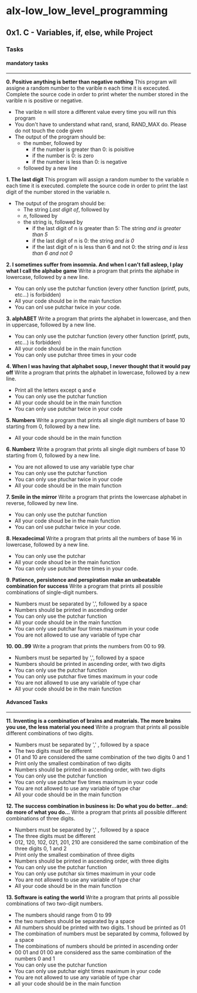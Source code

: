 # alx-low\_low\_level\_programming

## 0x1. C - Variables, if, else, while Project

### Tasks

#### mandatory tasks
---

__0. Positive anything is better than negative nothing__
This program will assigne a random number to the varible n each time it is excecuted.
Complete the source code in order to print wheter the number stored in the varible n is positive or negative.
- The varible n will store a different value every time you will run this program
- You don't have to understand what rand, srand, RAND\_MAX do. Please do not touch the code given
- The output of the program should be:
	- the number, followed by
		- if the number is greater than 0: is poisitive
		- if the number is 0: is zero
		- if the number is less than 0: is negative
	- followed by a new line

__1. The last digit__
This program will assign a random number to the variable n each time it is executed.
complete the source code in order to print the last digit of the number stored in the variable n.
- The output of the program should be:
	- The string _Last digit of_, followed by
	- _n_, followed by
	- the string is, followed by
		- if the last digit of n is greater than 5: The string _and is greater than 5_
		- if the last digit of n is 0: the string _and is 0_
		- if the last digit of n is less than 6 and not 0: the string _and is less than 6 and not 0_

__2. I sometimes suffer from insomnia. And when I can't fall asleep, I play what I call the alphabe game__
Write a program that prints the alphabe in lowercase, followed by a new line.
- You can only use the putchar function (every other function (printf, puts, etc...) is forbidden)
- All your code should be in the main function
- You can onl use putchar twice in your code.

__3. alphABET__
Write a program that prints the alphabet in lowercase, and then in uppercase, followed by a new line.
- You can only use the putchar function (every other function (printf, puts, etc...) is forbidden)
- All your code should be in the main function
- You can only use putchar three times in your code

__4. When I was having that alphabet soup, I never thought that it would pay off__
Write a program that prints the alphabet in lowercase, followed by a new line.
- Print all the letters except q and e
- You can only use the putchar function
- All your code should be in the main function
- You can only use putchar twice in your code

__5. Numbers__
Write a program that prints all single digit numbers of base 10 starting from 0, followed by a new line.
- All your code should be in the main function

__6. Numberz__
Write a program that prints all single digit numbers of base 10 starting from 0, followed by a new line.
- You are not allowed to use any variable type char
- You can only use the putchar function
- You can only use ptuchar twice in your code
- All your code should be in the main function

__7. Smile in the mirror__
Write a program that prints the lowercase alphabet in reverse, followed by new line.
- You can only use the putchar function
- All your code shoud be in the main function
- You can onl use putchar twice in your code.

__8. Hexadecimal__
Write a program that prints all the numbers of base 16 in lowercase, followed by a new line.
- You can only use the putchar
- All your code shoud be in the main function
- You can only use putchar three times in your code.

__9. Patience, persistence and perspiration make an unbeatable combination for success__
Write a program that prints all possible combinations of single-digit numbers.
- Numbers must be separated by ',', followed by a space
- Numbers should be printed in ascending order
- You can only use the putchar function
- All your code should be in the main function
- You can only use putchar four times maximum in your code
- You are not allowed to use any variable of type char

__10. 00..99__
Write a program that prints the numbers from 00 to 99.
- Numbers must be separted by ',', followed by a space
- Numbers should be printed in ascending order, with two digits
- You can only use the putchar function
- You can only use putchar five times maximum in your code
- You are not allowed to use any variable of type char
- All your code should be in the main function

#### Advanced Tasks
---

__11. Inventing is a combination of brains and materials. The more brains you use, the less material you need__
Write a program that prints all possible different combinations of two digits.
- Numbers must be separated by ',' , followed by a space
- The two digits must be different
- 01 and 10 are considered the same combination of the two digits 0 and 1
- Print only the smallest combination of two digits
- Numbers should be printed in ascending order, with two digits
- You can only use the putchar function
- You can only use putchar five times maximum in your code
- You are not allowed to use any variable of type char
- All your code should be in the main function

__12. The success combination in business is: Do what you do better...and: do more of what you do...__
Write a program that prints all possible different combinations of three digits.
- Numbers must be separated by ',' , followed by a space
- The three digits must be different
- 012, 120, 102, 021, 201, 210 are considered the same combination of the three digits 0, 1 and 2
- Print only the smallest combination of three digits
- Numbers should be printed in ascending order, with three digits
- You can only use the putchar function
- You can only use putchar six times maximum in your code
- You are not allowed to use any variable of type char
- All your code should be in the main function

__13. Software is eating the world__
Write a program that prints all possible combinations of two two-digit numbers.
- The numbers should range from 0 to 99
- the two numbers should be separated by a space
- All numbers should be printed with two digits. 1 shoud be printed as 01
- The combination of numbers must be separated by comma, followed by a space
- The combinations of numbers should be printed in ascending order
- 00 01 and 01 00 are considered ass the same combination of the numbers 0 and 1
- You can only use the putchar function
- You can only use putchar eight times maximum in your code 
- You are not allowed to use any variable of type char
- all your code should be in the main function
